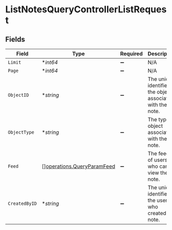 # ListNotesQueryControllerListRequest


## Fields

| Field                                                                    | Type                                                                     | Required                                                                 | Description                                                              |
| ------------------------------------------------------------------------ | ------------------------------------------------------------------------ | ------------------------------------------------------------------------ | ------------------------------------------------------------------------ |
| `Limit`                                                                  | **int64*                                                                 | :heavy_minus_sign:                                                       | N/A                                                                      |
| `Page`                                                                   | **int64*                                                                 | :heavy_minus_sign:                                                       | N/A                                                                      |
| `ObjectID`                                                               | **string*                                                                | :heavy_minus_sign:                                                       | The unique identifier of the object associated with the note.            |
| `ObjectType`                                                             | **string*                                                                | :heavy_minus_sign:                                                       | The type of object associated with the note.                             |
| `Feed`                                                                   | [][operations.QueryParamFeed](../../models/operations/queryparamfeed.md) | :heavy_minus_sign:                                                       | The feeds of users who can view the note.                                |
| `CreatedByID`                                                            | **string*                                                                | :heavy_minus_sign:                                                       | The unique identifier of the user who created the note.                  |